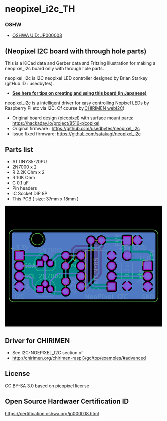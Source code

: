 # neopixel_i2c_TH 

### OSHW 
- [OSHWA UID: JP000008](https://certification.oshwa.org/jp000008.html)

## (Neopixel I2C board with through hole parts)

This is a KiCad data and Gerber data and Fritzing illustration for making a neopixel_i2c board only with through hole parts.

neopixel_i2c is I2C neopixel LED controller designed by Brian Starkey (gitHub ID : usedbytes).

* [**See here for tips on creating and using this board (in Japanese)**](tips.md)

neopixel_i2c is a intelligent driver for easy controlling Nopixel LEDs by Raspberry Pi etc via I2C. Of course by [CHIRIMEN webI2C](https://chirimen.org/chirimen-raspi3/gc/top/examples/#advanced)!

* Original board design (picopixel) with surface mount parts: https://hackaday.io/project/8516-picopixel
* Original firmware : https://github.com/usedbytes/neopixel_i2c
* Issue fixed firmware: https://github.com/satakagi/neopixel_i2c

## Parts list

* ATTINY85-20PU
* 2N7000 x 2
* R 2.2K Ohm x 2
* R 10K Ohm
* C 0.1 uF
* Pin headers
* IC Socket DIP 8P
* This PCB ( size: 37mm x 18mm )

![image](npi2c.png)

## Driver for CHIRIMEN
* See I2C-NOEPIXEL_I2C section of
* http://chirimen.org/chirimen-raspi3/gc/top/examples/#advanced

## License
CC BY-SA 3.0   based on picopixel license

## Open Source Hardwaer Certification ID
https://certification.oshwa.org/jp000008.html
